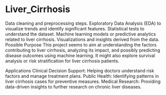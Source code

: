 # Liver_Cirrhosis

Data cleaning and preprocessing steps.
Exploratory Data Analysis (EDA) to visualize trends and identify significant features.
Statistical tests to understand the dataset.
Machine learning models or predictive analytics related to liver cirrhosis.
Visualizations and insights derived from the data.
Possible Purpose
This project seems to aim at understanding the factors contributing to liver cirrhosis, analyzing its impact, and possibly predicting disease outcomes using machine learning. It might also explore survival analysis or risk stratification for liver cirrhosis patients.

Applications
Clinical Decision Support: Helping doctors understand risk factors and manage treatment plans.
Public Health: Identifying patterns in liver cirrhosis cases for preventive measures.
Medical Research: Providing data-driven insights to further research on chronic liver diseases.
